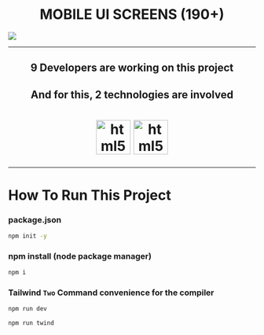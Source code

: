 <h1 align="center">MOBILE UI SCREENS (190+)</h1>

<img src="./RM/Mobile and Web UI Kit (190+) (Community) – Figma - Google Chrome 4_20_2024 1_10_57 PM.png">

---

<h2 align="center">9 Developers are working on this project</h2>

<h2 align="center">And for this, 2 technologies are involved</h2>

<h1 align="center"><img src="https://raw.githubusercontent.com/ha7darov/ha7darov/main/FremWork%20%26%20Library/Technology/html-5-bland.webp" width="70" title="HTML5" alt="html5"> <img src="https://raw.githubusercontent.com/ha7darov/ha7darov/main/FremWork%20%26%20Library/tailwind.svg" width="70" title="HTML5" alt="html5"></h1>

---

# How To Run This Project

### package.json
```bash
npm init -y
```

### npm install (node package manager)
```bash
npm i
```

### Tailwind `Two` Command convenience for the compiler
```bash
npm run dev
```

```bash
npm run twind
```
